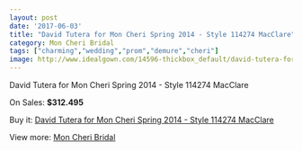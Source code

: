 ```yaml
---
layout: post
date: '2017-06-03'
title: "David Tutera for Mon Cheri Spring 2014 - Style 114274 MacClare"
category: Mon Cheri Bridal
tags: ["charming","wedding","prom","demure","cheri"]
image: http://www.idealgown.com/14596-thickbox_default/david-tutera-for-mon-cheri-spring-2014-style-114274-macclare.jpg
---
```

David Tutera for Mon Cheri Spring 2014 - Style 114274 MacClare

On Sales: **$312.495**
<a href="https://www.idealgown.com/en/mon-cheri-bridal/5859-david-tutera-for-mon-cheri-spring-2014-style-114274-macclare.html"><amp-img layout="responsive" width="600" height="600" src="//www.idealgown.com/14596-thickbox_default/david-tutera-for-mon-cheri-spring-2014-style-114274-macclare.jpg" alt="David Tutera for Mon Cheri Spring 2014 - Style 114274 MacClare 0" /></a>
<a href="https://www.idealgown.com/en/mon-cheri-bridal/5859-david-tutera-for-mon-cheri-spring-2014-style-114274-macclare.html"><amp-img layout="responsive" width="600" height="600" src="//www.idealgown.com/14597-thickbox_default/david-tutera-for-mon-cheri-spring-2014-style-114274-macclare.jpg" alt="David Tutera for Mon Cheri Spring 2014 - Style 114274 MacClare 1" /></a>

Buy it: [David Tutera for Mon Cheri Spring 2014 - Style 114274 MacClare](https://www.idealgown.com/en/mon-cheri-bridal/5859-david-tutera-for-mon-cheri-spring-2014-style-114274-macclare.html "David Tutera for Mon Cheri Spring 2014 - Style 114274 MacClare")

View more: [Mon Cheri Bridal](https://www.idealgown.com/en/88-mon-cheri-bridal "Mon Cheri Bridal")
